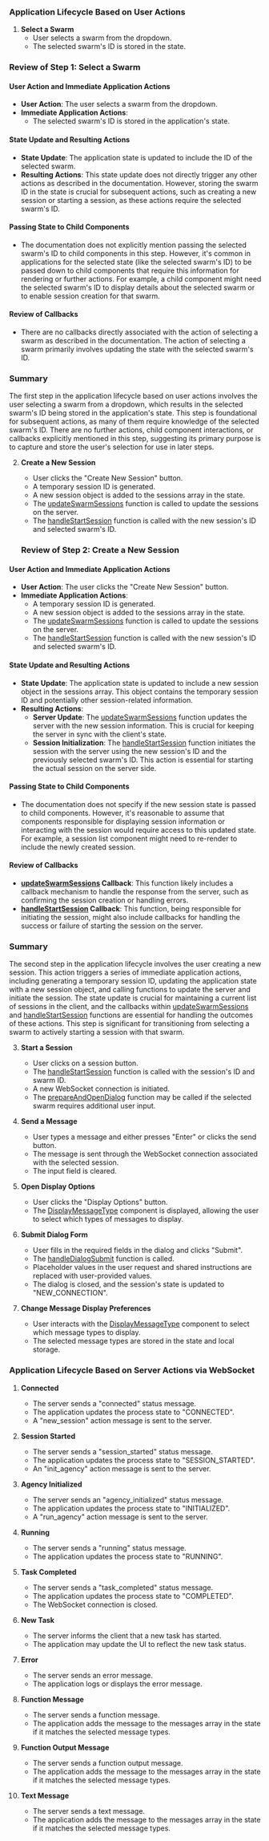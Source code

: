 ### Application Lifecycle Based on User Actions

1. **Select a Swarm**
   - User selects a swarm from the dropdown.
   - The selected swarm's ID is stored in the state.

### Review of Step 1: Select a Swarm

#### User Action and Immediate Application Actions
- **User Action**: The user selects a swarm from the dropdown.
- **Immediate Application Actions**:
  - The selected swarm's ID is stored in the application's state.

#### State Update and Resulting Actions
- **State Update**: The application state is updated to include the ID of the selected swarm.
- **Resulting Actions**: This state update does not directly trigger any other actions as described in the documentation. However, storing the swarm ID in the state is crucial for subsequent actions, such as creating a new session or starting a session, as these actions require the selected swarm's ID.

#### Passing State to Child Components
- The documentation does not explicitly mention passing the selected swarm's ID to child components in this step. However, it's common in applications for the selected state (like the selected swarm's ID) to be passed down to child components that require this information for rendering or further actions. For example, a child component might need the selected swarm's ID to display details about the selected swarm or to enable session creation for that swarm.

#### Review of Callbacks
- There are no callbacks directly associated with the action of selecting a swarm as described in the documentation. The action of selecting a swarm primarily involves updating the state with the selected swarm's ID.

### Summary
The first step in the application lifecycle based on user actions involves the user selecting a swarm from a dropdown, which results in the selected swarm's ID being stored in the application's state. This step is foundational for subsequent actions, as many of them require knowledge of the selected swarm's ID. There are no further actions, child component interactions, or callbacks explicitly mentioned in this step, suggesting its primary purpose is to capture and store the user's selection for use in later steps.

2. **Create a New Session**
   - User clicks the "Create New Session" button.
   - A temporary session ID is generated.
   - A new session object is added to the sessions array in the state.
   - The [updateSwarmSessions](file:///c%3A/Users/Bryan/Source/Repos/VAClaims/vaclaims-customer-portal/src/app/admin/swarm/page.tsx#145%2C9-145%2C9) function is called to update the sessions on the server.
   - The [handleStartSession](file:///c%3A/Users/Bryan/Source/Repos/VAClaims/vaclaims-customer-portal/src/app/admin/swarm/page.tsx#104%2C71-104%2C71) function is called with the new session's ID and selected swarm's ID.

   ### Review of Step 2: Create a New Session

#### User Action and Immediate Application Actions
- **User Action**: The user clicks the "Create New Session" button.
- **Immediate Application Actions**:
  - A temporary session ID is generated.
  - A new session object is added to the sessions array in the state.
  - The [updateSwarmSessions](file:///c%3A/Users/Bryan/Source/Repos/VAClaims/vaclaims-customer-portal/src/app/admin/swarm/SwarmPlaygroundLifecycle.md#31%2C11-31%2C11) function is called to update the sessions on the server.
  - The [handleStartSession](file:///c%3A/Users/Bryan/Source/Repos/VAClaims/vaclaims-customer-portal/src/app/admin/swarm/SwarmPlaygroundLifecycle.md#32%2C11-32%2C11) function is called with the new session's ID and selected swarm's ID.

#### State Update and Resulting Actions
- **State Update**: The application state is updated to include a new session object in the sessions array. This object contains the temporary session ID and potentially other session-related information.
- **Resulting Actions**:
  - **Server Update**: The [updateSwarmSessions](file:///c%3A/Users/Bryan/Source/Repos/VAClaims/vaclaims-customer-portal/src/app/admin/swarm/SwarmPlaygroundLifecycle.md#31%2C11-31%2C11) function updates the server with the new session information. This is crucial for keeping the server in sync with the client's state.
  - **Session Initialization**: The [handleStartSession](file:///c%3A/Users/Bryan/Source/Repos/VAClaims/vaclaims-customer-portal/src/app/admin/swarm/SwarmPlaygroundLifecycle.md#32%2C11-32%2C11) function initiates the session with the server using the new session's ID and the previously selected swarm's ID. This action is essential for starting the actual session on the server side.

#### Passing State to Child Components
- The documentation does not specify if the new session state is passed to child components. However, it's reasonable to assume that components responsible for displaying session information or interacting with the session would require access to this updated state. For example, a session list component might need to re-render to include the newly created session.

#### Review of Callbacks
- **[updateSwarmSessions](file:///c%3A/Users/Bryan/Source/Repos/VAClaims/vaclaims-customer-portal/src/app/admin/swarm/SwarmPlaygroundLifecycle.md#31%2C11-31%2C11) Callback**: This function likely includes a callback mechanism to handle the response from the server, such as confirming the session creation or handling errors.
- **[handleStartSession](file:///c%3A/Users/Bryan/Source/Repos/VAClaims/vaclaims-customer-portal/src/app/admin/swarm/SwarmPlaygroundLifecycle.md#32%2C11-32%2C11) Callback**: This function, being responsible for initiating the session, might also include callbacks for handling the success or failure of starting the session on the server.

### Summary
The second step in the application lifecycle involves the user creating a new session. This action triggers a series of immediate application actions, including generating a temporary session ID, updating the application state with a new session object, and calling functions to update the server and initiate the session. The state update is crucial for maintaining a current list of sessions in the client, and the callbacks within [updateSwarmSessions](file:///c%3A/Users/Bryan/Source/Repos/VAClaims/vaclaims-customer-portal/src/app/admin/swarm/SwarmPlaygroundLifecycle.md#31%2C11-31%2C11) and [handleStartSession](file:///c%3A/Users/Bryan/Source/Repos/VAClaims/vaclaims-customer-portal/src/app/admin/swarm/SwarmPlaygroundLifecycle.md#32%2C11-32%2C11) functions are essential for handling the outcomes of these actions. This step is significant for transitioning from selecting a swarm to actively starting a session with that swarm.

3. **Start a Session**
   - User clicks on a session button.
   - The [handleStartSession](file:///c%3A/Users/Bryan/Source/Repos/VAClaims/vaclaims-customer-portal/src/app/admin/swarm/page.tsx#104%2C71-104%2C71) function is called with the session's ID and swarm ID.
   - A new WebSocket connection is initiated.
   - The [prepareAndOpenDialog](file:///c%3A/Users/Bryan/Source/Repos/VAClaims/vaclaims-customer-portal/src/app/admin/swarm/page.tsx#57%2C9-57%2C9) function may be called if the selected swarm requires additional user input.

4. **Send a Message**
   - User types a message and either presses "Enter" or clicks the send button.
   - The message is sent through the WebSocket connection associated with the selected session.
   - The input field is cleared.

5. **Open Display Options**
   - User clicks the "Display Options" button.
   - The [DisplayMessageType](file:///c%3A/Users/Bryan/Source/Repos/VAClaims/vaclaims-customer-portal/src/app/admin/swarm/page.tsx#11%2C10-11%2C10) component is displayed, allowing the user to select which types of messages to display.

6. **Submit Dialog Form**
   - User fills in the required fields in the dialog and clicks "Submit".
   - The [handleDialogSubmit](file:///c%3A/Users/Bryan/Source/Repos/VAClaims/vaclaims-customer-portal/src/app/admin/swarm/page.tsx#97%2C7-97%2C7) function is called.
   - Placeholder values in the user request and shared instructions are replaced with user-provided values.
   - The dialog is closed, and the session's state is updated to "NEW_CONNECTION".

7. **Change Message Display Preferences**
   - User interacts with the [DisplayMessageType](file:///c%3A/Users/Bryan/Source/Repos/VAClaims/vaclaims-customer-portal/src/app/admin/swarm/page.tsx#11%2C10-11%2C10) component to select which message types to display.
   - The selected message types are stored in the state and local storage.

### Application Lifecycle Based on Server Actions via WebSocket

1. **Connected**
   - The server sends a "connected" status message.
   - The application updates the process state to "CONNECTED".
   - A "new_session" action message is sent to the server.

2. **Session Started**
   - The server sends a "session_started" status message.
   - The application updates the process state to "SESSION_STARTED".
   - An "init_agency" action message is sent to the server.

3. **Agency Initialized**
   - The server sends an "agency_initialized" status message.
   - The application updates the process state to "INITIALIZED".
   - A "run_agency" action message is sent to the server.

4. **Running**
   - The server sends a "running" status message.
   - The application updates the process state to "RUNNING".

5. **Task Completed**
   - The server sends a "task_completed" status message.
   - The application updates the process state to "COMPLETED".
   - The WebSocket connection is closed.

6. **New Task**
   - The server informs the client that a new task has started.
   - The application may update the UI to reflect the new task status.

7. **Error**
   - The server sends an error message.
   - The application logs or displays the error message.

8. **Function Message**
   - The server sends a function message.
   - The application adds the message to the messages array in the state if it matches the selected message types.

9. **Function Output Message**
   - The server sends a function output message.
   - The application adds the message to the messages array in the state if it matches the selected message types.

10. **Text Message**
    - The server sends a text message.
    - The application adds the message to the messages array in the state if it matches the selected message types.